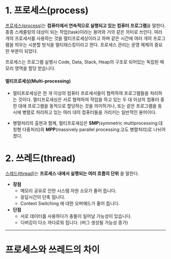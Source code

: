 # 1. 프로세스(process)
[프로세스(process)](https://ko.wikipedia.org/wiki/프로세스)는 **컴퓨터에서 연속적으로 실행되고 있는 컴퓨터 프로그램**을 말한다. 종종 스케줄링의 대상이 되는 작업(task)이라는 용어와 거의 같은 의미로 쓰인다. 여러 개의 프로세서를 사용하는 것을 멀티프로세싱이라고 하며 같은 시간에 여러 개의 프로그램을 띄우는 시분할 방식을 멀티태스킹이라고 한다. 프로세스 관리는 운영 체제의 중요한 부분이 되었다.

프로세스는 프로그램 실행시 Code, Data, Stack, Heap의 구조로 되어있는 독립된 메모리 영역을 할당 받습니다.

#### 멀티프로세싱(Multi-processing)
- 멀티프로세싱은 한 개 이상의 컴퓨터 프로세서들이 협력하여 프로그램들을 처리하는 것이다. 멀티프로세싱은 서로 협력하여 작업을 하고 있는 두 대 이상의 컴퓨터 중 한 대에 프로그램을 동적으로 할당하는 것을 의미하거나, 또는 같은 프로그램을 동시에 병렬로 처리하고 있는 여러 대의 컴퓨터들을 가리키는 일반적인 용어이다.

- 병렬처리의 출현과 함께, 멀티프로세싱은 __SMP__(symmetric multiprocessing:대칭형 다중처리)와 __MPP__(massively parallel processing:고도 병렬처리)로 나뉘어졌다.


# 2. 쓰레드(thread)
[스레드(thread)](https://ko.wikipedia.org/wiki/스레드_(컴퓨팅))는 **프로세스 내에서 실행되는 여러 흐름의 단위** 을 말한다.

* **장점**
  - 메모리 공유로 인한 시스템 자원 소모가 줄어 듭니다.
  - 응답시간이 단축 됩니다.
  - Context Switching 에 대한 오버헤드가 줄어 듭니다.
* **단점**
  - 서로 데이터를 사용하다가 충돌이 일어날 가능성이 있습니다.
  - 디버깅이 다소 까다로워 집니다. (버그 생성될 가능성 증가)

***

# 프로세스와 쓰레드의 차이
